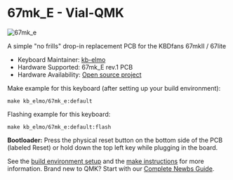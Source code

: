 # 67mk_E - Vial-QMK

![67mk_e](https://i.imgur.com/EnMy6IYl.jpg)

A simple "no frills" drop-in replacement PCB for the KBDfans 67mkII / 67lite

* Keyboard Maintainer: [kb-elmo](https://github.com/kb-elmo)
* Hardware Supported: 67mk_E rev.1 PCB
* Hardware Availability: [Open source project](https://github.com/kb-elmo/67mk_e)

Make example for this keyboard (after setting up your build environment):

    make kb_elmo/67mk_e:default

Flashing example for this keyboard:

    make kb_elmo/67mk_e:default:flash

**Bootloader:** Press the physical reset button on the bottom side of the PCB (labeled Reset) or hold down the top left key while plugging in the board.

See the [build environment setup](https://docs.qmk.fm/#/getting_started_build_tools) and the [make instructions](https://docs.qmk.fm/#/getting_started_make_guide) for more information. Brand new to QMK? Start with our [Complete Newbs Guide](https://docs.qmk.fm/#/newbs).
